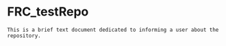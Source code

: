 # FRC_testRepo
    This is a brief text document dedicated to informing a user about the repository.
